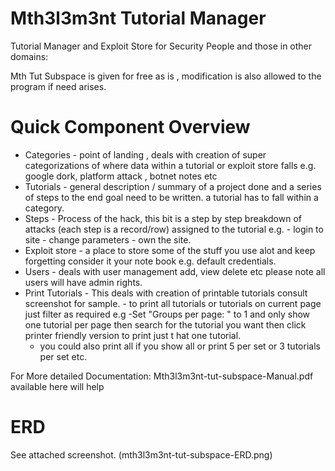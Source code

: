 Mth3l3m3nt Tutorial Manager
============================

Tutorial Manager and Exploit Store for Security People and those in other domains: 

Mth Tut Subspace is given for free as is , modification is also allowed to the program if need arises. 


Quick Component Overview
=============================

* Categories - point of landing , deals with creation of super categorizations of where data within  a tutorial or exploit store falls e.g. google dork, platform attack , botnet notes etc
* Tutorials - general description / summary of a project done and a series of steps to the end goal need to be written. a tutorial has to fall within a category. 
* Steps - Process of the hack, this bit is a step by step breakdown of attacks (each step is a record/row) assigned to the tutorial e.g. 
          - login to site 
          - change parameters 
          - own the site.
* Exploit store - a place to store some of the stuff you use alot and keep forgetting consider it your note book e.g. default credentials. 
* Users - deals with user management add, view delete etc please note all users will have admin rights. 
* Print Tutorials - This deals with creation of printable tutorials consult screenshot for sample. - to print all tutorials or tutorials on current page just filter as required e.g
	-Set "Groups per page:  " to 1 and only show one tutorial per page then search for the tutorial you want then click printer friendly version to print just t
hat one tutorial. 
	- you could also print all if you show all or print 5 per set or 3 tutorials per set etc. 

For More detailed Documentation: Mth3l3m3nt-tut-subspace-Manual.pdf available here will help


ERD
===============
See attached screenshot. (mth3l3m3nt-tut-subspace-ERD.png)

